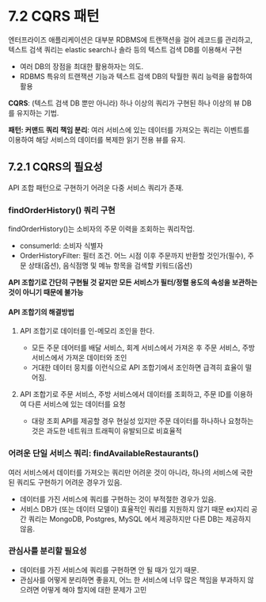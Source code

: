 # 7.2 CQRS 패턴

엔터프라이즈 애플리케이션은 대부분 RDBMS에 트랜잭션을 걸어 레코드를 관리하고, 텍스트 검색 쿼리는 elastic search나 솔라 등의 텍스트 검색 DB를 이용해서 구현

-   여러 DB의 장점을 최대한 활용하자는 의도.
-   RDBMS 특유의 트랜잭션 기능과 텍스트 검색 DB의 탁월한 쿼리 능력을 융합하여 활용

<b>CQRS</b>: (텍스트 검색 DB 뿐만 아니라) 하나 이상의 쿼리가 구현된 하나 이상의 뷰 DB를 유지하는 기법.

<b>패턴: 커맨드 쿼리 책임 분리</b>: 여러 서비스에 있는 데이터를 가져오는 쿼리는 이벤트를 이용하여 해당 서비스의 데이터를 복제한 읽기 전용 뷰를 유지.

## 7.2.1 CQRS의 필요성

API 조합 패턴으로 구현하기 어려운 다중 서비스 쿼리가 존재.

### findOrderHistory() 쿼리 구현

findOrderHistory()는 소비자의 주문 이력을 조회하는 쿼리작업.

-   consumerId: 소비자 식별자
-   OrderHistoryFilter: 필터 조건. 어느 시점 이후 주문까지 반환할 것인가(필수), 주문 상태(옵션), 음식점명 및 메뉴 항목을 검색할 키워드(옵션)

<b>API 조합기로 간단히 구현될 것 같지만 모든 서비스가 필터/정렬 용도의 속성을 보관하는 것이 아니기 때문에 불가능</b>

#### API 조합기의 해결방법

1. API 조합기로 데이터를 인-메모리 조인을 한다.

    - 모든 주문 데어터를 배달 서비스, 회계 서비스에서 가져온 후 주문 서비스, 주방 서비스에서 가져온 데이터와 조인
    - 거대한 데이터 뭉치를 이런식으로 API 조합기에서 조인하면 급격히 효율이 떨어짐.

2. API 조합기로 주문 서비스, 주방 서비스에서 데이터를 조회하고, 주문 ID를 이용하여 다른 서비스에 있는 데이터를 요청
    - 대랑 조회 API를 제공할 경우 현실성 있지만 주문 데이터를 하나하나 요청하는 것은 과도한 네트워크 트래픽이 유발되므로 비효율적

### 어려운 단일 서비스 쿼리: findAvailableRestaurants()

여러 서비스에서 데이터를 가져오는 쿼리만 어려운 것이 아니라, 하나의 서비스에 국한된 쿼리도 구현하기 어려운 경우가 있음.

-   데이터를 가진 서비스에 쿼리를 구현하는 것이 부적절한 경우가 있음.
-   서비스 DB가 (또는 데이터 모델이) 효율적인 쿼리를 지원하지 않기 때문 ex)지리 공간 쿼리는 MongoDB, Postgres, MySQL 에서 제공하지만 다른 DB는 제공하지 않음.

### 관심사를 분리할 필요성

-   데이터를 가진 서비스에 쿼리를 구현하면 안 될 때가 있기 때문.
-   관심사를 어떻게 분리하면 좋을지, 어느 한 서비스에 너무 많은 책임을 부과하지 않으려면 어떻게 해야 할지에 대한 문제가 고민
